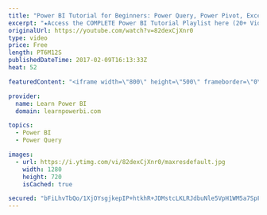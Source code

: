 ```yaml
---
title: "Power BI Tutorial for Beginners: Power Query, Power Pivot, Excel, Power BI (PPEP)"
excerpt: "★Access the COMPLETE Power BI Tutorial Playlist here (20+ Videos)★ ☞ https://www.youtube.com/watch?v=1bysgMsPwC4&list=PL7GQQXV5Z8ef2SjkDpLnvsz7TAQjlzlpO This Power BI Tutorial for Beginners & Excel Users, walks you through Step-by-Step in creating your first Power BI Dashboard (includes Download Files)."
originalUrl: https://youtube.com/watch?v=82dexCjXnr0
type: video
price: Free
length: PT6M12S
publishedDateTime: 2017-02-09T16:13:33Z
heat: 52

featuredContent: "<iframe width=\"800\" height=\"500\" frameborder=\"0\" src=\"https://www.youtube.com/embed/82dexCjXnr0\" allow=\"accelerometer; autoplay; encrypted-media; gyroscope; picture-in-picture\" allowfullscreen></iframe>"

provider:
  name: Learn Power BI
  domain: learnpowerbi.com

topics:
  - Power BI
  - Power Query

images:
  - url: https://i.ytimg.com/vi/82dexCjXnr0/maxresdefault.jpg
    width: 1280
    height: 720
    isCached: true

secured: "bFiLhvTbQo/1XjOYsgjkepIP+htkhR+JDMstcLKLRJdbuNle5VpH1WM5a7SpFnfzscUSs08gB+1uksorhS8RjtfslmrRMR651QNzTTa7nnBrP0tCwwgx1P9X+ISWm+iBXu5LNCSbgDDdei9eO0U31SBDhBol1nRQcifPUeFvBipIq5ChlKXE92ds7yf363BGjsof7L1OipXgOLbhoHk7LZ3dhWcv9G3+wK61JPj3+rR5PVK1QmQOU76WVRvLyZ4YtqHP8rv1DnSJxpP6b49kBGVbm3KalGltmN+TvU5+gfWxA8DYi71LndX4PaJo+OB0BkJL7KBTiRdFANpmbsjFWmNajBNQpuhk6IqcQIYub4Il+bKEUcGMRI/ggZHndqT4rvQPQlN58YTbsa2zeHj7KZ0J9K/vHO+MYwwEU61wgLYeAvUaXpbiN6yAYqgtcB11;g9NoZTH8VtJs5Q+HC5xVUw=="
---
```


